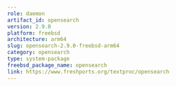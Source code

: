 ```yaml
---
role: daemon
artifact_id: opensearch
version: 2.9.0
platform: freebsd
architecture: arm64
slug: opensearch-2.9.0-freebsd-arm64
category: opensearch
type: system-package
freebsd_package_name: opensearch
link: https://www.freshports.org/textproc/opensearch
---
```

